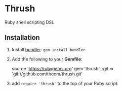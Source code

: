 Thrush
======

Ruby shell scripting DSL

Installation
------------

1. Install [bundler](http://bundler.io): `gem install bundler`
1. Add the following to your __Gemfile__:
    
    source 'https://rubygems.org'
    gem 'thrush', :git => 'git://github.com/thoom/thrush.git'

1. add `require 'thrush'` to the top of your Ruby script.

